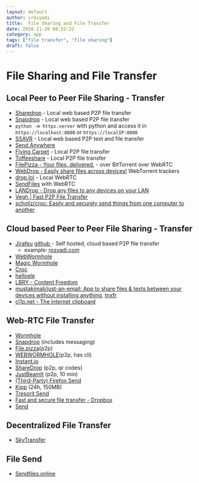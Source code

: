 ```yaml
---
layout: default
author: irosyadi
title:  File Sharing and File Transfer
date: 2020-11-20 08:52:22
category: app
tags: ["file transfer", "file sharing"]
draft: false
---
```


# File Sharing and File Transfer

## Local Peer to Peer File Sharing - Transfer
- [Sharedrop](https://www.sharedrop.io/) - Local web based P2P file transfer
- [Snapdrop](https://snapdrop.net/) - Local web based P2P file transfer
- `python -m https.server` with python and access it in `https://localhost:8000` or `https://localIP:8000`
- [SSAVR](https://www.ssavr.com/) - Local web based P2P text and file transfer
- [Send Anywhere](https://send-anywhere.com/)
- [Flying Carpet](https://github.com/spieglt/FlyingCarpet) - Local P2P file transfer
- [Toffeeshare](https://toffeeshare.com/) - Local P2P file transfer
- [FilePizza - Your files, delivered.](https://file.pizza/) - over BitTorrent over WebRTC
- [WebDrop - Easily share files across devices!](https://webdrop.space/#/)  WebTorrent trackers 
- [drop.lol](https://drop.lol/) - Local WebRTC
- [SendFiles](https://sendfiles.dev/) with WebRTC
- [LANDrop - Drop any files to any devices on your LAN](https://landrop.app/)
- [Vegh | Fast P2P File Transfer](https://vegh.openode.io/)
- [schollz/croc: Easily and securely send things from one computer to another](https://github.com/schollz/croc)

## Cloud based Peer to Peer File Sharing - Transfer
- [Jirafeu](https://jirafeau.net/) [github ](https://github.com/SocksPls/Jirafeau)- Self hosted, cloud based P2P file transfer
    - example: [rosyadi.com](https://rosyadi.com/send/)
- [WebWormhole](https://webwormhole.io/)
- [Magic Wormhole](https://github.com/psanford/wormhole-william)
- [Croc](https://github.com/schollz/croc)
- [helloele](https://github.com/prakis/helloele)
- [LBRY - Content Freedom](https://lbry.com/)
- [mustakimali/just-an-email: App to share files & texts between your devices without installing anything](https://github.com/mustakimali/just-an-email), [tnxfr](https://tnxfr.com/)
- [cl1p.net - The internet clipboard](https://cl1p.net/)

## Web-RTC File Transfer
- [Wormhole](https://wormhole.app/)
- [Snapdrop](https://snapdrop.net/) (includes messaging)
- [File.pizza](https://file.pizza/)(p2p)
- [WEBWORMHOLE](https://webwormhole.io/)(p2p, has cli)
- [Instant.io](https://instant.io/)
- [ShareDrop](https://www.sharedrop.io/) (p2p, qr codes)
- [JustBeamIt](https://justbeamit.com/) (p2p, 10 min)
- [(Third-Party) Firefox Send](https://send.vis.ee/)
- [Kipp](https://kipp.6f.io/) (24h, 150MB)
- [Tresorit Send](https://send.tresorit.com/)
- [Fast and secure file transfer - Dropbox](https://www.dropbox.com/transfer)
- [Send](https://send.vis.ee/)


## Decentralized File Transfer
- [SkyTransfer](https://skytransfer.hns.siasky.net/#/)






## File Send
* [Sendfiles.online](https://sendfiles.online/?lang=en)